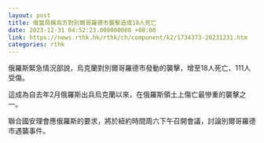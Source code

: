 ```yaml
---
layout: post
title: 俄當局稱烏方對別爾哥羅德市襲擊造成18人死亡
date: 2023-12-31 04:52:23.000000000 +08:00
link: https://news.rthk.hk/rthk/ch/component/k2/1734373-20231231.htm
categories: rthk
---
```


俄羅斯緊急情況部說，烏克蘭對別爾哥羅德市發動的襲擊，增至18人死亡、111人受傷。

這成為自去年2月俄羅斯出兵烏克蘭以來，在俄羅斯領土上傷亡最慘重的襲擊之一。

聯合國安理會應俄羅斯的要求，將於紐約時間周六下午召開會議，討論別爾哥羅德市遇襲事件。
